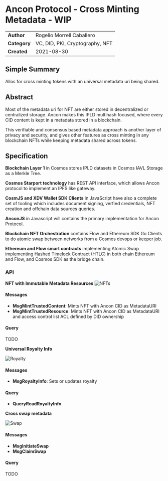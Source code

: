 
# 
# Ancon Protocol - Cross Minting Metadata - WIP


<table>
  <tr>
   <td><strong>Author</strong>
   </td>
   <td>Rogelio Morrell Caballero
   </td>
  </tr>
  <tr>
   <td><strong>Category</strong>
   </td>
   <td>VC, DID, PKI, Cryptography, NFT
   </td>
  </tr>
  <tr>
   <td><strong>Created</strong>
   </td>
   <td>2021-08-30
   </td>
  </tr>
</table>



##   Simple Summary

Allos for cross minting tokens with an universal metadata uri being shared.

##  Abstract

Most of the metadata uri for NFT are either stored in decentralized or centralized storage. Ancon makes this 
IPLD multihash focused, where every CID content is kept in a metadata stored in a blockchain. 

This verifiable and consensus based metadata approach is another layer of privacy and security, and gives other features as cross minting in any blockchain NFTs while keeping metadata shared across tokens.


## Specification

**Blockchain Layer 1** in Cosmos stores IPLD datasets in Cosmos IAVL Storage as a Merkle Tree.

**Cosmos Starport technology** has REST API interface, which allows Ancon protocol to implement an IPFS like gateway.

**CosmJS and XDV Wallet SDK Clients** in JavaScript have also a complete set of tooling which includes document signing, verfied credentials, NFT creation and offchain data sources queries. 

**AnconJS** in Javascript will contains the primary implementation for Ancon Protocol.

**Blockchain NFT Orchestration** contains Flow and Ethereum SDK Go Clients to do atomic swap between networks from a Cosmos devops or keeper job.

**Ethereum and Flow smart contracts** implementing Atomic Swap implementing Hashed Timelock Contract (HTLC) in both chain Ethereum and Flow, and Cosmos SDK as the bridge chain.


### API

**NFT with Immutable Metadata Resources**
![NFTs](https://user-images.githubusercontent.com/1248071/132988470-c610b4c0-c9f9-47a3-bb30-2ec4c6b7b6d5.png)

#### Messages

- **MsgMintTrustedContent**: Mints NFT with Ancon CID as MetadataURI
- **MsgMintTrustedResource**: Mints NFT with Ancon CID as MetadataURI and access control list ACL defined by DID ownership

#### Query

TODO

**Universal Royalty Info**

![Royalty](https://user-images.githubusercontent.com/1248071/132988471-f7b4f68f-7b7c-4901-adf3-4fdc599119a1.png)


#### Messages

- **MsgRoyaltyInfo**: Sets or updates royalty

#### Query

- **QueryReadRoyaltyInfo**

**Cross swap metadata**

![Swap](https://user-images.githubusercontent.com/1248071/132988472-803fe8c0-14ed-4696-85cb-014ab8dbc4b2.png)

#### Messages

- **MsgInitiateSwap**
- **MsgClaimSwap**

#### Query

TODO
